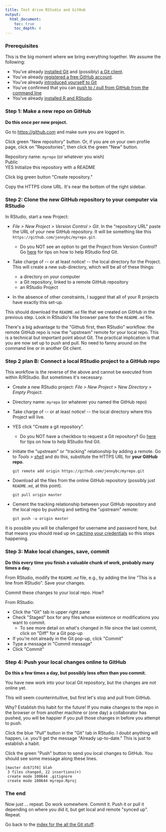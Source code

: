 ```yaml
---
title: Test drive RStudio and GitHub
output:
  html_document:
    toc: true
    toc_depth: 4
---
```


### Prerequisites

This is the big moment where we bring everything together. We assume the following: 

  * You've already [installed Git](git01_git-install.html) and (possibly) [a Git client](git02_git-clients.html).
  * You've already [registered a free GitHub account](cm001_course-intro-sw-install-account-signup.html#register-a-github-account).
  * You've already [introduced yourself to Git](git04_introduce-self-to-git.html)
  * You've confirmed that you can [push to / pull from GitHub from the command line](git05_github-connection.html)
  * You've already [installed R and RStudio](block000_r-rstudio-install.html).

### Step 1: Make a new repo on GitHub

**Do this once per new project.**

Go to <https://github.com> and make sure you are logged in.

Click green "New repository" button. Or, if you are on your own profile page, click on "Repositories", then click the green "New" button.

Repository name: `myrepo` (or whatever you wish)  
Public  
YES Initialize this repository with a README

Click big green button "Create repository."

Copy the HTTPS clone URL. It's near the bottom of the right sidebar.

### Step 2: Clone the new GitHub repository to your computer via RStudio

In RStudio, start a new Project:

  * *File > New Project > Version Control > Git*. In the "repository URL" paste the URL of your new GitHub repository. It will be something like this `https://github.com/jennybc/myrepo.git`.
    - Do you NOT see an option to get the Project from Version Control? Go [here](git03_rstudio-meet-git.html) for tips on how to help RStudio find Git.

  * Take charge of -- or at least notice! -- the local directory for the Project. This will create a new sub-directory, which will be all of these things:
    - a directory on your computer
    - a Git repository, linked to a remote GitHub repository
    - an RStudio Project
  * In the absence of other constraints, I suggest that all of your R projects have exactly this set-up.

This should download the `README.md` file that we created on GitHub in the previous step. Look in RStudio's file browser pane for the `README.md` file.

There's a big advantage to the "Github first, then RStudio" workflow: the remote GitHub repo is now the "upstream" remote for your local repo. This is a technical but important point about Git. The practical implication is that you are now set up to push and pull. No need to fanny around on the command line or in another Git client.

### Step 2 plan B: Connect a local RStudio project to a GitHub repo

This workflow is the reverse of the above and cannot be executed from within R/RStudio. But sometimes it's necessary.

  * Create a new RStudio project: *File > New Project > New Directory > Empty Project*.
  
  * Directory name: `myrepo` (or whatever you named the GitHub repo)
  
  * Take charge of -- or at least notice! -- the local directory where this Project will live.
  
  * YES click "Create a git repository".
  
    - Do you NOT have a checkbox to request a Git repository? Go [here](git03_rstudio-meet-git.html) for tips on how to help RStudio find Git.

  * Initiate the "upstream" or "tracking" relationship by adding a remote. Go to *Tools > [shell](git09_shell.html)* and do this, substitute the HTTPS URL for **your GitHub repo**.

    ``` shell
    git remote add origin https://github.com/jennybc/myrepo.git
    ```
    
  * Download all the files from the online GitHub repository (possibly just `README.md`, at this point).
  
    ``` shell
    git pull origin master
    ```

  * Cement the tracking relationship between your GitHub repository and the local repo by pushing and setting the "upstream" remote:
  
    ``` shell
    git push -u origin master
    ```

It is possible you will be challenged for username and password here, but that means you should read up on [caching your credentials](git06_credential-caching.html) so this stops happening.

### Step 3: Make local changes, save, commit

**Do this every time you finish a valuable chunk of work, probably many times a day.**

From RStudio, modify the `README.md` file, e.g., by adding the line "This is a line from RStudio". Save your changes.

Commit these changes to your local repo. How?

From RStudio:

  * Click the "Git" tab in upper right pane
  * Check "Staged" box for any files whose existence or modifications you want to commit.
    - To see more detail on what's changed in file since the last commit, click on "Diff" for a Git pop-up
  * If you're not already in the Git pop-up, click "Commit"
  * Type a message in "Commit message"
  * Click "Commit"

### Step 4: Push your local changes online to GitHub

**Do this a few times a day, but possibly less often than you commit.**

You have new work into your local Git repository, but the changes are not online yet.

This will seem counterintuitive, but first let's stop and pull from GitHub.

 Why? Establish this habit for the future! If you make changes to the repo in the browser or from another machine or (one day) a collaborator has pushed, you will be happier if you pull those changes in before you attempt to push.
  
Click the blue "Pull" button in the "Git" tab in RStudio. I doubt anything will happen, i.e. you'll get the message "Already up-to-date." This is just to establish a habit.

Click the green "Push" button to send you local changes to GitHub. You should see some message along these lines.

``` shell
[master dc671f0] blah
 3 files changed, 22 insertions(+)
 create mode 100644 .gitignore
 create mode 100644 myrepo.Rproj
```

### The end

Now just ... repeat. Do work somewhere. Commit it. Push it or pull it depending on where you did it, but get local and remote "synced up". Repeat.

Go back to the [index for the all the Git stuff](git00_index.html).
